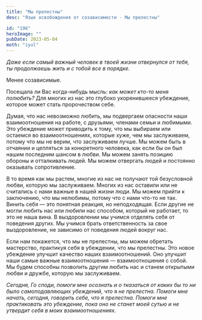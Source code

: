 ```yaml
---
title: "Мы прелестны"
desc: "Язык освобождения от созависимости - Мы прелестны"

id: "196"
heroImage: ""
pubDate: 2023-05-04
moth: "iyul"
---
```


_Даже_ _если_ _самый_ _важный_ _человек_ _в_ _твоей_ _жизни_ _отвернулся_ _от_
_тебя,_ _ты_ _продолжаешь_ _жить_ _и_ _с_ _тобой_ _все_ _в_ _порядке._

Менее созависимые.

Посещала ли Вас когда-нибудь мысль: _как может кто-то меня полюбить?_ Для
многих из нас это глубоко укоренившееся убеждение, которое может стать
пророчеством себе.

Думая, что нас невозможно любить, мы подвергаем опасности наши взаимоотношения
на работе, с друзьями, членами семьи и любимыми. Это убеждение может приводить
к тому, что мы выбираем или остаемся во взаимоотношениях, которые хуже, чем мы
заслуживаем, потому что мы не верим, что заслуживаем лучше. Мы можем быть в
отчаянии и цепляться за конкретного человека, как если бы он был нашим
последним шансом в любви. Мы можем занять позицию обороны и отталкивать людей.
Мы можем отвергать людей и постоянно оказывать сопротивление.

В то время как мы растем, многие из нас не получают той безусловной любви,
которую мы заслуживаем. Многих из нас оставили или не считались с нами важные
в нашей жизни люди. Мы можем прийти к заключению, что мы нелюбимы, потому что
с нами что-то не так. Винить себя — это понятная реакция, но неподходящая.
Если другие не могли любить нас или любили нас способом, который не работает,
то это не наша вина. В выздоровлении мы учимся отделять себя от поведения
других. Мы учимся брать ответственность за свое выздоровление, не зависимо от
поведения людей вокруг нас.

Если нам покажется, что мы не прелестны, мы можем обретать мастерство,
практикуя себя в убеждении, что мы прелестны. Это новое убеждение улучшит
качество наших взаимоотношений. Оно улучшит наши самые важные взаимоотношения
— взаимоотношения с собой. Мы будем способны позволить другим любить нас и
станем открытыми любви и дружбе, которую мы заслуживаем.

_Сегодня,_ _Го_ _споди,_ _помоги_ _мне_ _осознать_ _и_ _о_ _тказаться_ _от_
_каких_ _бы_ _то_ _ни_ _было_ _самоподавляющих_ _убеждений,_ _что_ я _не_
_прелестна._ _Помоги_ _мне_ _начать,_ _сегодня,_ _говорить_ _себе,_ _что_ _я_
_прелестна._ _Помоги_ _мне_ _практиковать_ _это_ _убеждение,_ _пока_ _оно_
_не_ _станет_ _моей_ _сутью_ _и_ _не_ _утвердит_ _себя_ _в_ _моих_
_взаимоотношениях._
